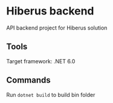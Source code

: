 # Hiberus backend

API backend project for Hiberus solution 

## Tools

Target framework: .NET 6.0

## Commands

Run `dotnet build` to build bin folder 